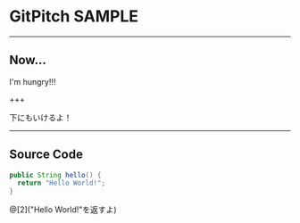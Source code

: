 # GitPitch SAMPLE

---

## Now...

I'm hungry!!!

+++

下にもいけるよ！

---

## Source Code

```Java
public String hello() {
  return "Hello World!";
}
```
@[2]("Hello World!"を返すよ)
